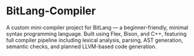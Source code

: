 # BitLang-Compiler
A custom mini-compiler project for BitLang — a beginner-friendly, minimal syntax programming language. Built using Flex, Bison, and C++, featuring full compiler pipeline including lexical analysis, parsing, AST generation, semantic checks, and planned LLVM-based code generation.
